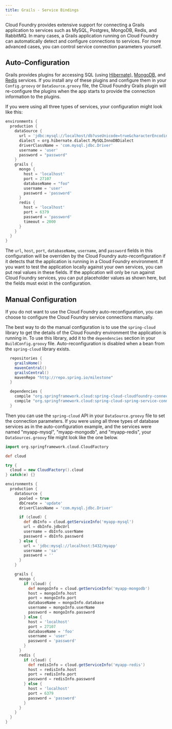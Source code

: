 ```yaml
---
title: Grails - Service Bindings
---
```

Cloud Foundry provides extensive support for connecting a Grails application to services such as MySQL, Postgres, MongoDB, Redis, and RabbitMQ. In many cases, a Grails application running on Cloud Foundry can automatically detect and configure connections to services. For more advanced cases, you can control service connection parameters yourself.

## <a id="auto"></a>Auto-Configuration ##
Grails provides plugins for accessing SQL (using [Hibernate](http://grails.org/plugin/hibernate)), [MongoDB](http://www.grails.org/plugin/mongodb), and [Redis](http://grails.org/plugin/redis) services. If you install any of these plugins and configure them in your `Config.groovy` or `DataSource.groovy` file, the Cloud Foundry Grails plugin will re-configure the plugins when the app starts to provide the connection information to the plugins.

If you were using all three types of services, your configuration might look like this:

```groovy
environments {
  production {
    dataSource {
      url = 'jdbc:mysql://localhost/db?useUnicode=true&characterEncoding=utf8'
      dialect = org.hibernate.dialect.MySQLInnoDBDialect
      driverClassName = 'com.mysql.jdbc.Driver'
      username = 'user'
      password = "password"
    }
    grails {
      mongo {
        host = 'localhost'
        port = 27107
        databaseName = "foo"
        username = 'user'
        password = 'password'
      }
      redis {
        host = 'localhost'
        port = 6379
        password = 'password'
        timeout = 2000
      }
    }
  }
}
```

The `url`, `host`, `port`, `databaseName`, `username`, and `password` fields in this configuration will be overriden by the Cloud Foundry auto-reconfiguration if it detects that the application is running in a Cloud Foundry environment. If you want to test the application locally against your own services, you can put real values in these fields. If the application will only be run against Cloud Foundry services, you can put placeholder values as shown here, but the fields must exist in the configuration.

## <a id="manual"></a>Manual Configuration ##
If you do not want to use the Cloud Foundry auto-reconfiguration, you can choose to configure the Cloud Foundry service connections manually.

The best way to do the manual configuration is to use the `spring-cloud` library to get the details of the Cloud Foundry environment the application is running in. To use this library, add it to the `dependencies` section in your `BuildConfig.groovy` file. Auto-reconfiguration is disabled when a bean from the `spring-cloud` library exists.

```groovy
  repositories {
    grailsHome()
    mavenCentral()
    grailsCentral()
    mavenRepo "http://repo.spring.io/milestone"
  }

  dependencies {
    compile "org.springframework.cloud:spring-cloud-cloudfoundry-connector:1.0.0.RELEASE"
    compile "org.springframework.cloud:spring-cloud-spring-service-connector:1.0.0.RELEASE"
  }
```

Then you can use the `spring-cloud` API in your `DataSource.groovy` file to set the connection parameters. If you were using all three types of database services as in the auto-configuration example, and the services were named "myapp-mysql", "myapp-mongodb", and "myapp-redis", your `DataSources.groovy` file might look like the one below.

```groovy
import org.springframework.cloud.CloudFactory

def cloud

try {
  cloud = new CloudFactory().cloud
} catch(e) {}

environments {
  production {
    dataSource {
      pooled = true
      dbCreate = 'update'
      driverClassName = 'com.mysql.jdbc.Driver'

      if (cloud) {
        def dbInfo = cloud.getServiceInfo('myapp-mysql')
        url = dbInfo.jdbcUrl
        username = dbInfo.userName
        password = dbInfo.password
      } else {
        url = 'jdbc:mysql://localhost:5432/myapp'
        username = 'sa'
        password = ''
      }
    }

    grails {
      mongo {
        if (cloud) {
          def mongoInfo = cloud.getServiceInfo('myapp-mongodb')
          host = mongoInfo.host
          port = mongoInfo.port
          databaseName = mongoInfo.database
          username = mongoInfo.userName
          password = mongoInfo.password
        } else {
          host = 'localhost'
          port = 27107
          databaseName = 'foo'
          username = 'user'
          password = 'password'
        }
      }
      redis {
        if (cloud) {
          def redisInfo = cloud.getServiceInfo('myapp-redis')
          host = redisInfo.host
          port = redisInfo.port
          password = redisInfo.password
        } else {
          host = 'localhost'
          port = 6379
          password = 'password'
        }
      }
    }
  }
}
```
